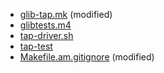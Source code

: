 
 * [glib-tap.mk](https://git.gnome.org/browse/glib/tree/glib-tap.mk?id=7f2f4ab12df6ddb501900846896f496520871d16) (modified)
 * [glibtests.m4](https://git.gnome.org/browse/glib/tree/m4macros/glibtests.m4?id=7f2f4ab12df6ddb501900846896f496520871d16)
 * [tap-driver.sh](https://git.gnome.org/browse/glib/tree/tap-driver.sh?id=7f2f4ab12df6ddb501900846896f496520871d16)
 * [tap-test](https://git.gnome.org/browse/glib/tree/tap-driver.sh?id=7f2f4ab12df6ddb501900846896f496520871d16)
 * [Makefile.am.gitignore](https://git.gnome.org/browse/json-glib/tree/build/autotools/Makefile.am.gitignore?id=4ccb9ab6119b81dde81b04208b98c89fc3a7884c) (modified)
